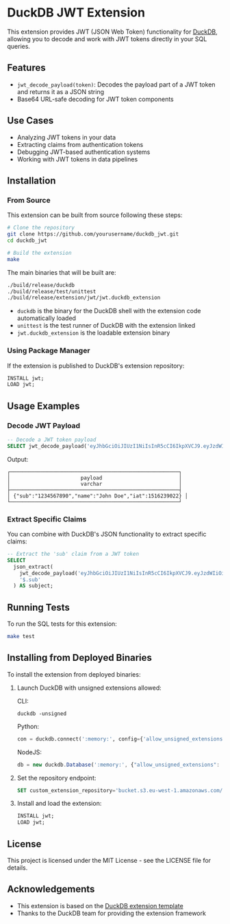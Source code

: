 # DuckDB JWT Extension

This extension provides JWT (JSON Web Token) functionality for [DuckDB](https://duckdb.org/), allowing you to decode and work with JWT tokens directly in your SQL queries.

## Features

- `jwt_decode_payload(token)`: Decodes the payload part of a JWT token and returns it as a JSON string
- Base64 URL-safe decoding for JWT token components

## Use Cases

- Analyzing JWT tokens in your data
- Extracting claims from authentication tokens
- Debugging JWT-based authentication systems
- Working with JWT tokens in data pipelines

## Installation

### From Source

This extension can be built from source following these steps:

```sh
# Clone the repository
git clone https://github.com/yourusername/duckdb_jwt.git
cd duckdb_jwt

# Build the extension
make
```

The main binaries that will be built are:

```sh
./build/release/duckdb
./build/release/test/unittest
./build/release/extension/jwt/jwt.duckdb_extension
```

- `duckdb` is the binary for the DuckDB shell with the extension code automatically loaded
- `unittest` is the test runner of DuckDB with the extension linked
- `jwt.duckdb_extension` is the loadable extension binary

### Using Package Manager

If the extension is published to DuckDB's extension repository:

```sql
INSTALL jwt;
LOAD jwt;
```

## Usage Examples

### Decode JWT Payload

```sql
-- Decode a JWT token payload
SELECT jwt_decode_payload('eyJhbGciOiJIUzI1NiIsInR5cCI6IkpXVCJ9.eyJzdWIiOiIxMjM0NTY3ODkwIiwibmFtZSI6IkpvaG4gRG9lIiwiaWF0IjoxNTE2MjM5MDIyfQ.SflKxwRJSMeKKF2QT4fwpMeJf36POk6yJV_adQssw5c') AS payload;
```

Output:

```
┌───────────────────────────────────────────────────────┐
│                       payload                         │
│                       varchar                         │
├───────────────────────────────────────────────────────┤
│ {"sub":"1234567890","name":"John Doe","iat":1516239022} │
└───────────────────────────────────────────────────────┘
```

### Extract Specific Claims

You can combine with DuckDB's JSON functionality to extract specific claims:

```sql
-- Extract the 'sub' claim from a JWT token
SELECT 
  json_extract(
    jwt_decode_payload('eyJhbGciOiJIUzI1NiIsInR5cCI6IkpXVCJ9.eyJzdWIiOiIxMjM0NTY3ODkwIiwibmFtZSI6IkpvaG4gRG9lIiwiaWF0IjoxNTE2MjM5MDIyfQ.SflKxwRJSMeKKF2QT4fwpMeJf36POk6yJV_adQssw5c'),
    '$.sub'
  ) AS subject;
```

## Running Tests

To run the SQL tests for this extension:

```sh
make test
```

## Installing from Deployed Binaries

To install the extension from deployed binaries:

1. Launch DuckDB with unsigned extensions allowed:

   CLI:

   ```shell
   duckdb -unsigned
   ```

   Python:

   ```python
   con = duckdb.connect(':memory:', config={'allow_unsigned_extensions': 'true'})
   ```

   NodeJS:

   ```js
   db = new duckdb.Database(':memory:', {"allow_unsigned_extensions": "true"});
   ```

2. Set the repository endpoint:

   ```sql
   SET custom_extension_repository='bucket.s3.eu-west-1.amazonaws.com/jwt/latest';
   ```

3. Install and load the extension:

   ```sql
   INSTALL jwt;
   LOAD jwt;
   ```

## License

This project is licensed under the MIT License - see the LICENSE file for details.

## Acknowledgements

- This extension is based on the [DuckDB extension template](https://github.com/duckdb/extension-template)
- Thanks to the DuckDB team for providing the extension framework
